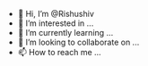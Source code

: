 - 👋 Hi, I’m @Rishushiv
- 👀 I’m interested in ...
- 🌱 I’m currently learning ...
- 💞️ I’m looking to collaborate on ...
- 📫 How to reach me ...

<!---
Rishushiv/Rishushiv is a ✨ special ✨ repository because its `README.md` (this file) appears on your GitHub profile.
You can click the Preview link to take a look at your changes.
--->
